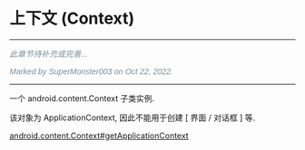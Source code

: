 # 上下文 (Context)

---

<p style="font: italic 1em sans-serif; color: #78909C">此章节待补充或完善...</p>
<p style="font: italic 1em sans-serif; color: #78909C">Marked by SuperMonster003 on Oct 22, 2022.</p>

---

一个 android.content.Context 子类实例.

该对象为 ApplicationContext, 因此不能用于创建 [ 界面 / 对话框 ] 等.

[android.content.Context#getApplicationContext](https://developer.android.com/reference/android/content/Context#getApplicationContext())